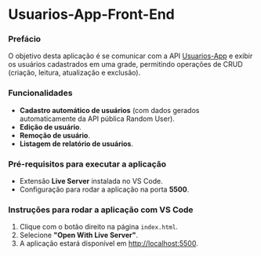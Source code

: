 # Usuarios-App-Front-End

### Prefácio

O objetivo desta aplicação é se comunicar com a API [Usuarios-App](https://github.com/mateusmsp2000/usuarios-app) e exibir os usuários cadastrados em uma grade, permitindo operações de CRUD (criação, leitura, atualização e exclusão).

### Funcionalidades

- **Cadastro automático de usuários** (com dados gerados automaticamente da API pública Random User).
- **Edição de usuário**.
- **Remoção de usuário**.
- **Listagem de relatório de usuários**.

### Pré-requisitos para executar a aplicação

- Extensão **Live Server** instalada no VS Code.
- Configuração para rodar a aplicação na porta **5500**.

### Instruções para rodar a aplicação com VS Code

1. Clique com o botão direito na página `index.html`.
2. Selecione **"Open With Live Server"**.
3. A aplicação estará disponível em [http://localhost:5500](http://localhost:5500).